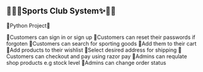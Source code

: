 ## 🐱‍🏍✨Sports Club System✨🐱‍🏍

🐍Python Project🐍

📌Customers can sign in or sign up
📌Customers can reset their passwords if forgoten
📌Customers can search for sporting goods
📌Add them to their cart
📌Add products to their wishlist
📌Select desired address for shipping
📌Customers can checkout and pay using razor pay
📌Admins can requlate shop products e.g stock level
📌Admins can change order status